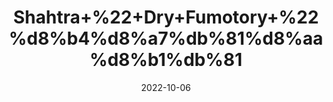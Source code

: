 ---
title: 'Shahtra+%22+Dry+Fumotory+%22%d8%b4%d8%a7%db%81%d8%aa%d8%b1%db%81'
date: '2022-10-06' 
metatag: '' 
inventory: '0' 
draft: false 
# meta description 
shortDescripton: 'It+prevents+the+formation+of+stones+in+gallbladder+and+It+is+anti-inflammatory+agent.'
description: 'Herb'
longdescription: ''
featured: True
# product Price
price: '40.0'
# Product Short Description
shortDescription: 'It+prevents+the+formation+of+stones+in+gallbladder+and+It+is+anti-inflammatory+agent.'
productID: '279A6F1C-BF26-ED11-9968-005056B3A416'
type: 'products'
category: 'Herb' 
thumnailproduct: 'https://eraconnect.blob.core.windows.net/product-images/aminsaddiquidawakhana/279A6F1C-BF26-ED11-9968-005056B3A416.webp' 
images:
  - image: 'https://eraconnect.blob.core.windows.net/product-images/aminsaddiquidawakhana/279A6F1C-BF26-ED11-9968-005056B3A416.webp'  
Variants:
---